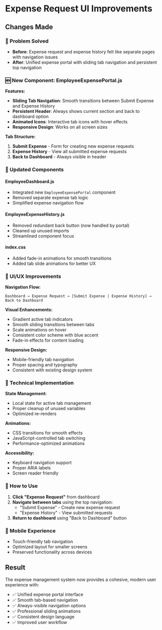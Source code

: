 # Expense Request UI Improvements

## Changes Made

### 🎯 Problem Solved

- **Before**: Expense request and expense history felt like separate pages with navigation issues
- **After**: Unified expense portal with sliding tab navigation and persistent top navigation

### 🆕 New Component: EmployeeExpensePortal.js

**Features:**

- **Sliding Tab Navigation**: Smooth transitions between Submit Expense and Expense History
- **Persistent Header**: Always shows current section and back to dashboard option
- **Animated Icons**: Interactive tab icons with hover effects
- **Responsive Design**: Works on all screen sizes

**Tab Structure:**

1. **Submit Expense** - Form for creating new expense requests
2. **Expense History** - View all submitted expense requests
3. **Back to Dashboard** - Always visible in header

### 🔄 Updated Components

#### EmployeeDashboard.js

- Integrated new `EmployeeExpensePortal` component
- Removed separate expense tab logic
- Simplified expense navigation flow

#### EmployeeExpenseHistory.js

- Removed redundant back button (now handled by portal)
- Cleaned up unused imports
- Streamlined component focus

#### index.css

- Added fade-in animations for smooth transitions
- Added tab slide animations for better UX

### 🎨 UI/UX Improvements

**Navigation Flow:**

```
Dashboard → Expense Request → [Submit Expense | Expense History] → Back to Dashboard
```

**Visual Enhancements:**

- Gradient active tab indicators
- Smooth sliding transitions between tabs
- Scale animations on hover
- Consistent color scheme with blue accent
- Fade-in effects for content loading

**Responsive Design:**

- Mobile-friendly tab navigation
- Proper spacing and typography
- Consistent with existing design system

### 🔧 Technical Implementation

**State Management:**

- Local state for active tab management
- Proper cleanup of unused variables
- Optimized re-renders

**Animations:**

- CSS transitions for smooth effects
- JavaScript-controlled tab switching
- Performance-optimized animations

**Accessibility:**

- Keyboard navigation support
- Proper ARIA labels
- Screen reader friendly

### 🚀 How to Use

1. **Click "Expense Request"** from dashboard
2. **Navigate between tabs** using the top navigation:
   - "Submit Expense" - Create new expense request
   - "Expense History" - View submitted requests
3. **Return to dashboard** using "Back to Dashboard" button

### 📱 Mobile Experience

- Touch-friendly tab navigation
- Optimized layout for smaller screens
- Preserved functionality across devices

## Result

The expense management system now provides a cohesive, modern user experience with:

- ✅ Unified expense portal interface
- ✅ Smooth tab-based navigation
- ✅ Always-visible navigation options
- ✅ Professional sliding animations
- ✅ Consistent design language
- ✅ Improved user workflow
